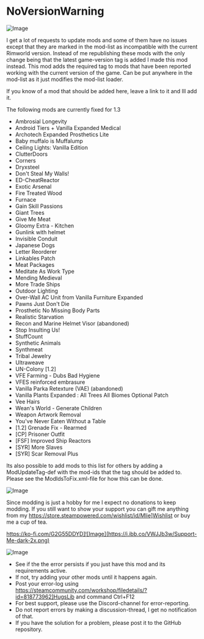 # NoVersionWarning

![Image](https://i.imgur.com/buuPQel.png)


I get a lot of requests to update mods and some of them have no issues except that they are marked in the mod-list as incompatible with the current Rimworld version.
Instead of me republishing these mods with the only change being that the latest game-version tag is added I made this mod instead.
This mod adds the required tag to mods that have been reported working with the current version of the game.
Can be put anywhere in the mod-list as it just modifies the mod-list loader.

If you know of a mod that should be added here, leave a link to it and Ill add it. 

The following mods are currently fixed for 1.3


- Ambrosial Longevity
- Android Tiers + Vanilla Expanded Medical
- Archotech Expanded Prosthetics Lite
- Baby muffalo is Muffalump
- Ceiling Lights: Vanilla Edition
- ClutterDoors
- Corners
- Dryxsteel
- Don't Steal My Walls!
- ED-CheatReactor
- Exotic Arsenal
- Fire Treated Wood
- Furnace
- Gain Skill Passions
- Giant Trees
- Give Me Meat
- Gloomy Extra - Kitchen
- Gunlink with helmet
- Invisible Conduit
- Japanese Dogs
- Letter Reorderer
- Linkables Patch
- Meat Packages
- Meditate As Work Type
- Mending Medieval
- More Trade Ships
- Outdoor Lighting
- Over-Wall AC Unit from Vanilla Furniture Expanded
- Pawns Just Don't Die
- Prosthetic No Missing Body Parts
- Realistic Starvation
- Recon and Marine Helmet Visor (abandoned) 
- Stop Insulting Us!
- StuffCount
- Synthetic Animals 
- Synthmeat
- Tribal Jewelry
- Ultraweave
- UN-Colony [1.2]
- VFE Farming - Dubs Bad Hygiene
- VFES reinforced embrasure
- Vanilla Parka Retexture (VAE) (abandoned)
- Vanilla Plants Expanded : All Trees All Biomes Optional Patch
- Vee Hairs
- Wean's World - Generate Children
- Weapon Artwork Removal
- You've Never Eaten Without a Table
- [1.2] Grenade Fix - Rearmed
- [CP] Prisoner Outfit
- [FSF] Improved Ship Reactors
- [SYR] More Slaves 
- [SYR] Scar Removal Plus



Its also possible to add mods to this list for others by adding a ModUpdateTag-def with the mod-ids that the tag should be added to. Please see the ModIdsToFix.xml-file for how this can be done.
	
![Image](https://i.imgur.com/O0IIlYj.png)

Since modding is just a hobby for me I expect no donations to keep modding. If you still want to show your support you can gift me anything from my https://store.steampowered.com/wishlist/id/Mlie]Wishlist or buy me a cup of tea.

https://ko-fi.com/G2G55DDYD]![Image](https://i.ibb.co/VWJJb3w/Support-Me-dark-2x.png)


![Image](https://i.imgur.com/PwoNOj4.png)



-  See if the the error persists if you just have this mod and its requirements active.
-  If not, try adding your other mods until it happens again.
-  Post your error-log using https://steamcommunity.com/workshop/filedetails/?id=818773962]HugsLib and command Ctrl+F12
-  For best support, please use the Discord-channel for error-reporting.
-  Do not report errors by making a discussion-thread, I get no notification of that.
-  If you have the solution for a problem, please post it to the GitHub repository.




